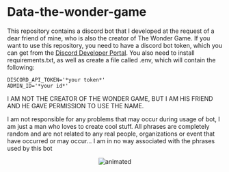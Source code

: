 # Data-the-wonder-game
This repository contains a discord bot that I developed at the request of a dear friend of mine, who is also the creator of The Wonder Game.
If you want to use this repository, you need to have a discord bot token, which you can get from the [Discord Developer Portal](https://discord.com/developers/applications).
You also need to install requirements.txt, as well as create a file called .env, which will contain the following:

```dotenv
DISCORD_API_TOKEN='*your token*'
ADMIN_ID='*your id*'
```

I AM NOT THE CREATOR OF THE WONDER GAME, BUT I AM HIS FRIEND AND HE GAVE PERMISSION TO USE THE NAME.

I am not responsible for any problems that may occur during usage of bot, I am just a man who loves to create cool stuff.
All phrases are completely random and are not related to any real people, organizations or event that have occurred or may occur...
I am in no way associated with the phrases used by this bot

<p align="center">
  <img src="other/american-psycho-smoke_wide.gif" alt="animated" />
</p>